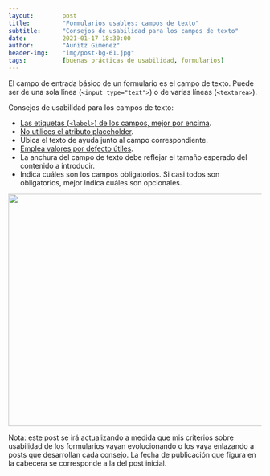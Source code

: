 ```yaml
---
layout:        post
title:         "Formularios usables: campos de texto"
subtitle:      "Consejos de usabilidad para los campos de texto"
date:          2021-01-17 18:30:00
author:        "Aunitz Giménez"
header-img:    "img/post-bg-61.jpg"
tags:          [buenas prácticas de usabilidad, formularios]
---
```


<p>El campo de entrada básico de un formulario es el campo de texto. Puede ser de una sola línea (<code>&lt;input type="text"&gt;</code>) o de varias líneas (<code>&lt;textarea&gt;</code>).</p>

<p>Consejos de usabilidad para los campos de texto:</p>

<ul>
    <li><a href="{{ site.baseurl }}{% post_url 2018-03-11-tip-11-etiquetas-por-encima-campos %}">Las etiquetas (<code>&lt;label&gt;</code>) de los campos, mejor por encima</a>.</li>
    <li><a href="{{ site.baseurl }}{% post_url 2020-01-29-tip-17-no-utilices-atributo-placeholder %}">No utilices el atributo placeholder</a>.</li>
    <li>Ubica el texto de ayuda junto al campo correspondiente.</li>
    <li><a href="{{ site.baseurl }}{% post_url 2019-10-28-tip-14-emplea-valores-por-defecto-utiles-en-formularios %}">Emplea valores por defecto útiles</a>.</li>
    <li>La anchura del campo de texto debe reflejar el tamaño esperado del contenido a introducir.</li>
    <li>Indica cuáles son los campos obligatorios. Si casi todos son obligatorios, mejor indica cuáles son opcionales.</li>
</ul>

<p><img src="{{ site.baseurl }}/img/formularios-usables-campos-de-texto.png" loading="lazy" alt="" width="521" height="463"></p>

<p class="small">Nota: este post se irá actualizando a medida que mis criterios sobre usabilidad de los formularios vayan evolucionando o los vaya enlazando a posts que desarrollan cada consejo. La fecha de publicación que figura en la cabecera se corresponde a la del post inicial.</p>